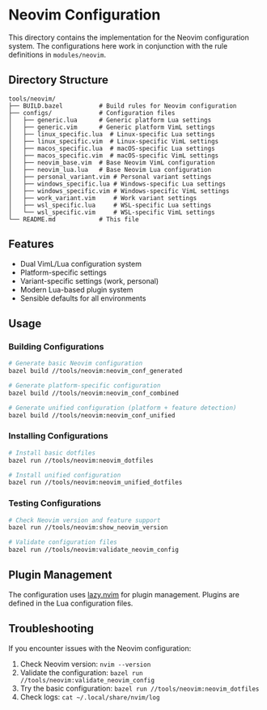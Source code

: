 # Neovim Configuration

This directory contains the implementation for the Neovim configuration system. The configurations here work in conjunction with the rule definitions in `modules/neovim`.

## Directory Structure

```
tools/neovim/
├── BUILD.bazel          # Build rules for Neovim configuration
├── configs/             # Configuration files
│   ├── generic.lua      # Generic platform Lua settings
│   ├── generic.vim      # Generic platform VimL settings  
│   ├── linux_specific.lua  # Linux-specific Lua settings
│   ├── linux_specific.vim  # Linux-specific VimL settings
│   ├── macos_specific.lua  # macOS-specific Lua settings
│   ├── macos_specific.vim  # macOS-specific VimL settings
│   ├── neovim_base.vim  # Base Neovim VimL configuration
│   ├── neovim_lua.lua   # Base Neovim Lua configuration
│   ├── personal_variant.vim # Personal variant settings
│   ├── windows_specific.lua # Windows-specific Lua settings
│   ├── windows_specific.vim # Windows-specific VimL settings
│   ├── work_variant.vim     # Work variant settings
│   ├── wsl_specific.lua     # WSL-specific Lua settings
│   └── wsl_specific.vim     # WSL-specific VimL settings
└── README.md            # This file
```

## Features

- Dual VimL/Lua configuration system
- Platform-specific settings
- Variant-specific settings (work, personal)
- Modern Lua-based plugin system
- Sensible defaults for all environments

## Usage

### Building Configurations

```bash
# Generate basic Neovim configuration
bazel build //tools/neovim:neovim_conf_generated

# Generate platform-specific configuration
bazel build //tools/neovim:neovim_conf_combined

# Generate unified configuration (platform + feature detection)
bazel build //tools/neovim:neovim_conf_unified
```

### Installing Configurations

```bash
# Install basic dotfiles
bazel run //tools/neovim:neovim_dotfiles

# Install unified configuration
bazel run //tools/neovim:neovim_unified_dotfiles
```

### Testing Configurations

```bash
# Check Neovim version and feature support
bazel run //tools/neovim:show_neovim_version

# Validate configuration files
bazel run //tools/neovim:validate_neovim_config
```

## Plugin Management

The configuration uses [lazy.nvim](https://github.com/folke/lazy.nvim) for plugin management. Plugins are defined in the Lua configuration files.

## Troubleshooting

If you encounter issues with the Neovim configuration:

1. Check Neovim version: `nvim --version`
2. Validate the configuration: `bazel run //tools/neovim:validate_neovim_config`
3. Try the basic configuration: `bazel run //tools/neovim:neovim_dotfiles`
4. Check logs: `cat ~/.local/share/nvim/log`